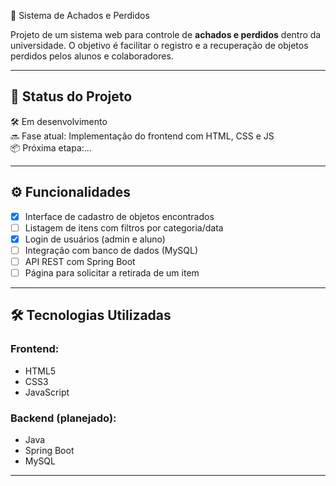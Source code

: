 🧭 Sistema de Achados e Perdidos

Projeto de um sistema web para controle de **achados e perdidos** dentro da universidade. O objetivo é facilitar o registro e a recuperação de objetos perdidos pelos alunos e colaboradores.

---

## 🚧 Status do Projeto

🛠️ Em desenvolvimento  
🔜 Fase atual: Implementação do frontend com HTML, CSS e JS  
📦 Próxima etapa:...

---

## ⚙️ Funcionalidades

- [x] Interface de cadastro de objetos encontrados
- [ ] Listagem de itens com filtros por categoria/data
- [x] Login de usuários (admin e aluno)
- [ ] Integração com banco de dados (MySQL)
- [ ] API REST com Spring Boot
- [ ] Página para solicitar a retirada de um item

---

## 🛠️ Tecnologias Utilizadas

### Frontend:
- HTML5
- CSS3
- JavaScript

### Backend (planejado):
- Java
- Spring Boot
- MySQL

---
